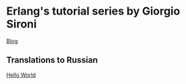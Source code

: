 # Erlang's tutorial series by Giorgio Sironi 

[Blog](https://www.giorgiosironi.com/search?q=Erlang)

## Translations to Russian
[Hello World](https://web.archive.org/web/20120911021941/http://css.dzone.com/articles/erlang-hello-world)
